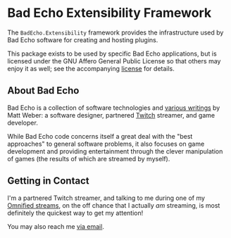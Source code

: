 ﻿# Bad Echo Extensibility Framework

The `BadEcho.Extensibility` framework provides the infrastructure used by Bad Echo software for creating and hosting plugins.

This package exists to be used by specific Bad Echo applications, but is licensed under the GNU Affero General Public License so that others may enjoy it as well; see the accompanying [license](https://github.com/BadEcho/extensibility/blob/master/LICENSE.md) for details.

## About Bad Echo
Bad Echo is a collection of software technologies and [various writings](https://badecho.com) by Matt Weber: a software designer, partnered [Twitch](https://twitch.tv/omni) streamer, and game developer.

While Bad Echo code concerns itself a great deal with the "best approaches" to general software problems, it also focuses on game development and providing entertainment through the clever manipulation of games (the results of which are streamed by myself).

## Getting in Contact
I'm a partnered Twitch streamer, and talking to me during one of my [Omnified streams](https://twitch.tv/omni), on the off chance that I actually _am_ streaming, is most definitely the quickest way to get my attention!

You may also reach me [via email](mailto:matt@badecho.com).